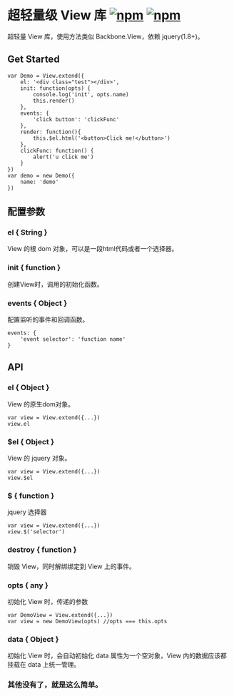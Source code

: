 # 超轻量级 View 库   [![npm](https://img.shields.io/npm/v/tiny-view.svg)](https://www.npmjs.com/package/tiny-view)  [![npm](https://img.shields.io/npm/dt/tiny-view.svg)](https://www.npmjs.com/package/tiny-view)

超轻量 View 库，使用方法类似 Backbone.View，依赖 jquery(1.8+)。

## Get Started

```
var Demo = View.extend({
    el: '<div class="test"></div>',
    init: function(opts) {
        console.log('init', opts.name)
        this.render()
    }, 
    events: {
        'click button': 'clickFunc'
    },
    render: function(){
        this.$el.html('<button>Click me!</button>')
    },
    clickFunc: function() {
        alert('u click me')
    }
})
var demo = new Demo({
    name: 'demo'
})
```

## 配置参数

### el { String }

View 的根 dom 对象，可以是一段html代码或者一个选择器。

### init { function }

创建View时，调用的初始化函数。

### events { Object }

配置监听的事件和回调函数。

```
events: {
    'event selector': 'function name'
}
```

## API

### el { Object }
  
View 的原生dom对象。

```
var view = View.extend({...})
view.el
```

### $el { Object }

View 的 jquery 对象。

```
var view = View.extend({...})
view.$el
```

### $ { function }

jquery 选择器

```
var view = View.extend({...})
view.$('selector')
```
### destroy { function }

销毁 View，同时解绑绑定到 View 上的事件。

### opts { any }

初始化 View 时，传递的参数
```
var DemoView = View.extend({...})
var view = new DemoView(opts) //opts === this.opts
```

### data { Object }

初始化 View 时，会自动初始化 data 属性为一个空对象，View 内的数据应该都挂载在 data 上统一管理。

### 其他没有了，就是这么简单。

